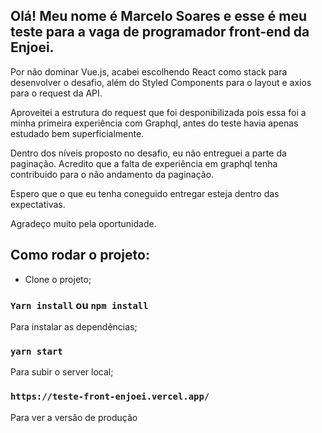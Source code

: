 ## Olá! Meu nome é Marcelo Soares e esse é meu teste para a vaga de programador front-end da Enjoei.

Por não dominar Vue.js, acabei escolhendo React como stack para desenvolver o desafio, além do Styled Components para o layout e axios para o request da API.

Aproveitei a estrutura do request que foi desponibilizada pois essa foi a minha primeira experiência com Graphql, antes do teste havia apenas estudado bem superficialmente.

Dentro dos níveis proposto no desafio, eu não entreguei a parte da paginação. Acredito que a falta de experiência em graphql tenha contribuido para o não andamento da paginação.

Espero que o que eu tenha coneguido entregar esteja dentro das expectativas.

Agradeço muito pela oportunidade.


## Como rodar o projeto:

- Clone o projeto;

### `Yarn install` ou `npm install`
Para instalar as dependências;

### `yarn start`
Para subir o server local;

### `https://teste-front-enjoei.vercel.app/`
Para ver a versão de produção
